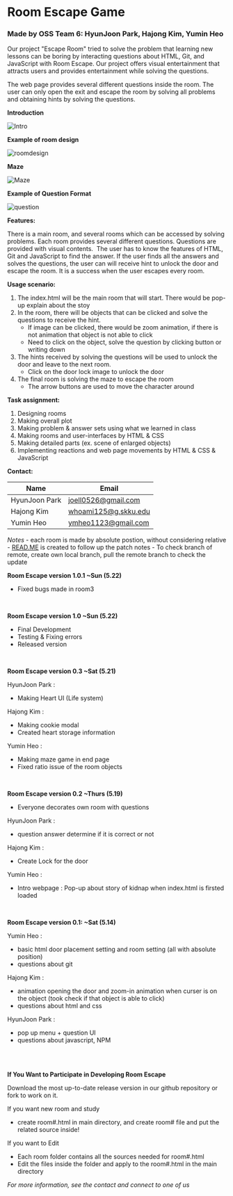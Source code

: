 Room Escape Game
================

### Made by OSS Team 6: HyunJoon Park, Hajong Kim, Yumin Heo

Our project "Escape Room" tried to solve the problem that learning new lessons can be boring by interacting questions about HTML, Git, and JavaScript with Room Escape. Our project offers visual entertainment that attracts users and provides entertainment while solving the questions.

The web page provides several different questions inside the room. The user can only open the exit and escape the room by solving all problems and obtaining hints by solving the questions.

**Introduction**

![Intro](https://lh3.googleusercontent.com/uTCCWrY9-xdXBgaf9fo2Y2WPP7oKvm1DzktuOKFw2i_RqAHdiYpwHNVBjoe6a8gUhH2nOVB6TfHE5GRUYtUw3lyt2x9sdD7xhEnT8hj234HIRO4R4sKPJwwhYXOXIz5W_f8BheBplayhySQLJ1VkgNh3pe7ddOiAlzHlRwhjghq-d2uKBfaBicjpVUwebECQ4HM15pNL6ZO3CHWWXc-Nv5a_ImAoGRq3Jg3gFiRUxPuRlkTRBDPDCbHlAebSEicsjMIMAQP8xDbNZaSqAoIOsP-rJ8iKu9lC-kmKEVVrYTV_qMNRm5VAfiDjrXArXtwtImSZI3OAQr59yhJ_zrxbrsUupj6CeldD6s4mk5950D8VHrTiR7YNg5KPn26p2O06UO2xpuOpwJSRLz4kb1FnVkUkcNDxuxOJpLyBMkwIKHBY7KFlkQvEdR_O9UfTFj4J8dxng7XzYcJ0enjZsyD9IWvIyLsyCRjI_0WoKlDTStuEHyr3dfo2MtXd2ZNygJP5dmQHNyTrjZLd-_SjntZTZJUBrVEoUQKPVGXGKUY6vnlbeVu4VlZv825cZ5ULfZECvsR_2reJ9ey3JXZckEs0dLNVUhrlIj4vWq97t1KRTkqK0QCnZI-ruJ7pcE5Ce0tficvzb-71nUe6y2n9aehi1c7s2YEvI8l16fWMpiUk3vclRA9MxUuKxwOaA-X3SFI23Q3xU4Zta17kxt3Ds930NVE1RmsdCPn43GKx31VxaQnekygjFvUNJgpote5ETU_C1hrT2lE4nxY3Y--fQPfFtfkiNcN1_rjayInNgOGQ31JhzzJQG5eMUV79RYrbCczpZRxA_7oOi_3s8l3csDvOL0p1dsg4NpVrz7DYTYQ=w702-h410-no?authuser=1)

**Example of room design**

![roomdesign](https://lh3.googleusercontent.com/qKHeiIXKlVQWk1m_zlRABGmvjaAfvV-Zei2OzCv3SuKGtpwDdSWuKrU9t0cbt0ZsO-mWTFTnXRGHRI3cKI8QT59RQ8gzrLUMS_IGPQo-tRE6GwijG26ODO6EGywizPTU8YyVvgGizDuqltbGXNlOXAAU2VD_k9WEor2dc4dn072xJT0Qx83bThr8nGILPXhpjGoxFkApT5Olq6Lpl8MeB7IrHhM4LIf2bXkLGcdD3JI8DNvMc3uNMw9nSusPTLHLmzYFN2YSzY3xM90R2Dm9uMzW9j_9CXBXwYLk-Dq0TvLMz1h62UTatnseuvdli-4gBHtE6wWvkr6i9tAHbtCh-ctet1q55cNx7TA_oaBB0q3UZwKM-j0jJBBBQ-2BVtcSDzOBXHqZmO43nXPbEmAi7C_A2xRjF7mwKXicR9Rl7YfeS5Rv0e6ECQTiDiFcJzyFdUbVjA8xludmoJ0bsqu6zYKNbZscubVhf8IkXekNQme0rFgORBw3BbUU9p-Xs-PFBny4Onp2kIiaEYB4UZb3BKT1EVoFQTcnqO31f0Ba4kLg01ROL5VhHjKm4E78Ikmi21FcV6mFdZvfSBxOsmrFAbusHLjytC0ptEVRHHCHuepsiw6iUgWsAgXl92pRso3wnBiiEKPY9paP_6ABpY14WHmA17hUwK4k8YjH1R7ShE7Sko6D0E3FXJ2w7NMTLt1JAyN57LkQMGtRo2-7ZxDNUmpE_kdI-h0LvWcFKl4zZ3OzXRyFjx7J8FOT5_l7FwENv-OgPdHivomPRSBvOdV0YzuCQsBuzQBgLZVhXG-4j5q9v-sXwfAan0a_I0rPjXbbFp-FCWQI7TFD3GyiNcvqzdYbu3Jycagjk4EbP3w=w702-h408-no?authuser=1)

**Maze**

![Maze](https://lh3.googleusercontent.com/O7ZseTcw7wPYKdUaFy5xffzD1tOoBzd5FLrKACPi23XiiUaB4FJ5X9uYUH-pFnbE9gGOPon11lhHgJHrH-LCLMP8vKgtlSgWdjw_NgvnWlH1jbUMUp414b_xbTZwlAPdZRFnTTKYYuLTa8WJ-lJIzIdc-6SJX2LcVxvIgbiupjC4wvpvZohoxSbtjGSOE46pvsjRZxdI4-36WKcSC8djHsKAmc9mSbGKeMsL1eHJDbQooM6hfKnaUPsc9cXPfN3zKp7I9mbbWvJXaIckCk8dMKZifgs2seEijiuETTKnlNnwkmDL0eTwL7nms9wiroIblHghy0UetZJvgdtNATsjbaxwNt6TbzcvClA9Uuao50JIb2kueeLKBfEOCvMJbnahUO_ZX-M8kahEH05beMcwuZbVnZhOyHBHRLaStSxZGhfbM0c2Wo_3-5Zyufu5xZKkrgtBlr-9NSHrEY-RKIyZyO-hYWQF0MwrJBAOiZFekyeax47eb0JwbZJTGLEhKr82s8x6Ow0p5SBCJOGq8kpwPIJ5wI-9rXgIU7h7Go7KI5_X6VQ-UmNzMLkMfDE37aFNlGKV9teilX5cWCv4RB3bV1OE4KNgpRMgck2sPx4UbvdRbl-gPRPl0SPF-zxyhPYO6lbnQuFPlZrq6pqbxTGPXwQZI59DWnOt9_4VA8YRFdVGA4I6NWBnzV6-36HrK5q5hs_ODlXVZ4a1tIS5gPLy6gNZpJFMILiTkI_-FAiOYs0BfroUgVm0kxPhIPAsgEtK2qPv7UD0Z4ncPSfOlqP4JDWiP52zdfUMPSVa8FKOFh04Ag3cpp9aqk1uZ1zOu5Mk-03vwP1H9rpruJHoYjYT7Y7TqYNVWQkS3VH9AQ4=w702-h410-no?authuser=1)

**Example of Question Format**

![question](https://lh3.googleusercontent.com/y7xtjSPAupiP2wNIVhkECPg2IkoEpQoFHJCIUfkMo1Eek_wphuH9p2Ma3tb-tZwP-q3q-2r2gzbtPec7pmBP0_tqfv-IwqttyBkYozuMJhhbTnF4yF320ooO6E3h6BBWi8TTyaFic3JN1YrkPc4acukWGI8djI39jJF2Ipb62Y2biZ0rsJJlu7t_fWKxDCb_djLSXbSQRPnVKMvy1hsRBo8QdkYsn5rw1nI0ZU-HdpatDKlmUxmqggwBd7W3MI9ToL3LaH7EfRHuEaZuHUYZII8KhlOkNuTBWL1XE0mRRtyatKXjUCRIOjk-gaPibKIUgGT2Xe_aZxMYWlJgaxjnrJFPWsbf6uOZROmSGOhwDXKYqoDo4-QrjHfzbdsGx648MCzmOdnDaCbGHVCPnMjt3RvDLkqaYahfq80txn6-Ry1Mkv2KYrvAC-8JUQMgwZ27hjWDAFUXiEX6xxDoQX3NpGCo46WoB9ilOne68vLD91AgQ1lYRJ3BdzFnBKfOxDEotCb2S5JhkEPONgNtCxWYNAtNGlxNK6LmIv13AVx7ynL5aE7R2vsn35lfQQHUs7bElSmToZZeLj8Fw037bZ6axYtGEoJO96qX1IGNMa6RByrj60F4tpcofmCCTAvYf-B4fEILg2JXHf3AWpBZR9_Rp_iUn-JTxxvLLqTvo7RmaAGZZ_-gjiBmkwH91Kk9UKGZ2yqOd458hizw-mPLSzKoIr2yJrCzRCKm-ymftvJm19hjOOfU8-3c0ifw60qcFVnja3ZIe6PxA5CAJ9oxekrVIe1875OUhqQN7Iva9f1k5pt15W5MqE1G7hUDikutuY_tQD4MqS_t1a9tdpMZJIrgwr-LCBV07u_cOqmAplI=w702-h411-no?authuser=1)

**Features:**

There is a main room, and several rooms which can be accessed by solving problems. Each room provides several different questions. Questions are provided with visual contents.  The user has to know the features of HTML, Git and JavaScript to find the answer. If the user finds all the answers and solves the questions, the user can will receive hint to unlock the door and escape the room. It is a success when the user escapes every room.

**Usage scenario:**

1.  The index.html will be the main room that will start. There would be pop-up explain about the stoy
2.  In the room, there will be objects that can be clicked and solve the questions to receive the hint.
     - If image can be clicked, there would be zoom animation, if there is not animation that object is not able to click
     - Need to click on the object, solve the question by clicking button or writing down
4.  The hints received by solving the questions will be used to unlock the door and leave to the next room.
     - Click on the door lock image to unlock the door
6.  The final room is solving the maze to escape the room
     - The arrow buttons are used to move the character around

**Task assignment:**

1.  Designing rooms
2.  Making overall plot
3.  Making problem & answer sets using what we learned in class
4.  Making rooms and user-interfaces by HTML & CSS
5.  Making detailed parts (ex. scene of enlarged objects)
6.  Implementing reactions and web page movements by HTML & CSS & JavaScript

**Contact:**

| Name | Email |
| --- | --- |
| HyunJoon Park | joell0526@gmail.com |
| Hajong Kim | whoami125@g.skku.edu |
| Yumin Heo | ymheo1123@gmail.com |

*Notes* - each room is made by absolute postion, without considering relative - [READ.ME](http://READ.ME) is created to follow up the patch notes - To check branch of remote, create own local branch, pull the remote branch to check the update

**Room Escape version 1.0.1 ~Sun (5.22)**

- Fixed bugs made in room3

</br>

**Room Escape version 1.0 ~Sun (5.22)**

-   Final Development
-   Testing & Fixing errors
-   Released version

</br>

**Room Escape version 0.3 ~Sat (5.21)**

HyunJoon Park :

-   Making Heart UI (Life system)

Hajong Kim :

-   Making cookie modal
-   Created heart storage information

Yumin Heo :

-   Making maze game in end page
-   Fixed ratio issue of the room objects

</br>

**Room Escape version 0.2 ~Thurs (5.19)**

-   Everyone decorates own room with questions

HyunJoon Park :

-   question answer determine if it is correct or not

Hajong Kim :

-   Create Lock for the door

Yumin Heo :
- Intro webpage : Pop-up about story of kidnap when index.html is firsted loaded

</br>

**Room Escape version 0.1: ~Sat (5.14)**

Yumin Heo :

-   basic html door placement setting and room setting (all with absolute position)
-   questions about git

Hajong Kim :

-   animation opening the door and zoom-in animation when curser is on the object (took check if that object is able to click)
-   questions about html and css

HyunJoon Park :

-   pop up menu + question UI
-   questions about javascript, NPM

</br></br>

**If You Want to Participate in Developing Room Escape**

Download the most up-to-date release version in our github repository or fork to work on it.

If you want new room and study
- create room#.html in main directory, and create room# file and put the related source inside!

If you want to Edit
- Each room folder contains all the sources needed for room#.html
- Edit the files inside the folder and apply to the room#.html in the main directory

*For more information, see the contact and connect to one of us*
